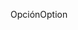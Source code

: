 <span data-ttu-id="c5911-101">Opción</span><span class="sxs-lookup"><span data-stu-id="c5911-101">Option</span></span>